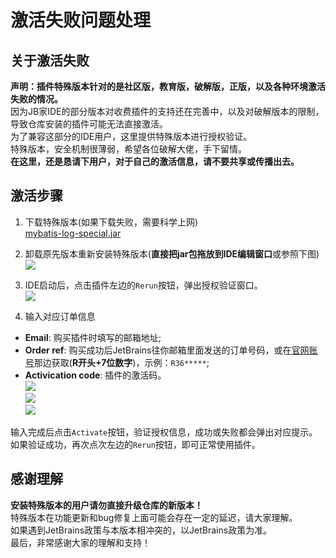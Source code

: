 # 激活失败问题处理
## 关于激活失败
**声明：插件特殊版本针对的是社区版，教育版，破解版，正版，以及各种环境激活失败的情况。**  
因为JB家IDE的部分版本对收费插件的支持还在完善中，以及对破解版本的限制，导致仓库安装的插件可能无法直接激活。  
为了兼容这部分的IDE用户，这里提供特殊版本进行授权验证。  
特殊版本，安全机制很薄弱，希望各位破解大佬，手下留情。  
**在这里，还是恳请下用户，对于自己的激活信息，请不要共享或传播出去。**  

## 激活步骤
1. 下载特殊版本(如果下载失败，需要科学上网)  
[mybatis-log-special.jar](https://raw.githubusercontent.com/kookob/mybatis-log-plugin/master/dist/mybatis-log-special.jar)  

2. 卸载原先版本重新安装特殊版本(**直接把jar包拖放到IDE编辑窗口**或参照下图)
![](https://raw.githubusercontent.com/kookob/mybatis-log-plugin/master/snapshot/install.png)

3. IDE启动后，点击插件左边的`Rerun`按钮，弹出授权验证窗口。  
![](https://raw.githubusercontent.com/kookob/mybatis-log-plugin/master/snapshot/activate.png)  

4. 输入对应订单信息  
* **Email**: 购买插件时填写的邮箱地址;
* **Order ref**: 购买成功后JetBrains往你邮箱里面发送的订单号码，或在[官网账号](https://account.jetbrains.com/licenses)那边获取(**R开头+7位数字**)，示例：`R36*****`;
* **Activication code**: 插件的激活码。  
![](https://raw.githubusercontent.com/kookob/mybatis-log-plugin/master/snapshot/orderref.png)  
![](https://raw.githubusercontent.com/kookob/mybatis-log-plugin/master/snapshot/activicationcode.png)  
![](https://raw.githubusercontent.com/kookob/mybatis-log-plugin/master/snapshot/license.png)  

输入完成后点击`Activate`按钮，验证授权信息，成功或失败都会弹出对应提示。  
如果验证成功，再次点次左边的`Rerun`按钮，即可正常使用插件。

## 感谢理解
**安装特殊版本的用户请勿直接升级仓库的新版本！**  
特殊版本在功能更新和bug修复上面可能会存在一定的延迟，请大家理解。  
如果遇到JetBrains政策与本版本相冲突的，以JetBrains政策为准。  
最后，非常感谢大家的理解和支持！